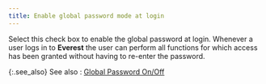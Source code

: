 ```yaml
---
title: Enable global password mode at login
---
```



Select this check box to enable the global password at login. Whenever  a user logs in to **Everest** the  user can perform all functions for which access has been granted without  having to re-enter the password.


{:.see_also}
See also
: [Global  Password On/Off](JavaScript:RelatedTopics1.Click())
